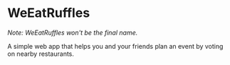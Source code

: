 # WeEatRuffles

*Note: WeEatRuffles won't be the final name.*

A simple web app that helps you and your friends plan an event by voting on nearby restaurants.

